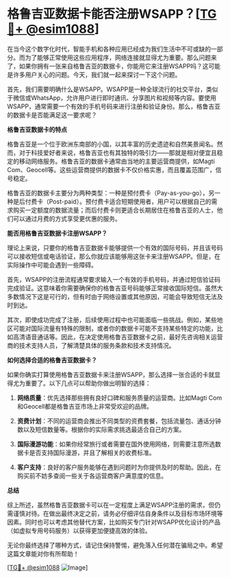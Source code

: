 # 格鲁吉亚数据卡能否注册WSAPP？[[TG💪+ @esim1088](https://t.me/s/esim1088)]

在当今这个数字化时代，智能手机和各种应用已经成为我们生活中不可或缺的一部分。而为了能够正常使用这些应用程序，网络连接就显得尤为重要。那么问题来了，如果你拥有一张来自格鲁吉亚的数据卡，你能用它来注册WSAPP吗？这可能是许多用户关心的问题。今天，我们就一起来探讨一下这个问题。

首先，我们需要明确什么是WSAPP。WSAPP是一种全球流行的社交平台，类似于微信或WhatsApp，允许用户进行即时通讯、分享图片和视频等内容。要使用WSAPP，通常需要一个有效的手机号码来进行注册和验证身份。那么，格鲁吉亚的数据卡是否能满足这一要求呢？

**格鲁吉亚数据卡的特点**

格鲁吉亚是一个位于欧洲东南部的小国，以其丰富的历史遗迹和自然美景闻名。然而，对于科技爱好者来说，格鲁吉亚也有其独特的吸引力——那就是相对便宜且稳定的移动网络服务。格鲁吉亚的数据卡通常由当地的主要运营商提供，如Magti Com、Geocell等。这些运营商提供的数据卡不仅价格实惠，而且覆盖范围广，信号稳定。

格鲁吉亚的数据卡主要分为两种类型：一种是预付费卡（Pay-as-you-go），另一种是后付费卡（Post-paid）。预付费卡适合短期使用者，用户可以根据自己的需求购买一定额度的数据流量；而后付费卡则更适合长期居住在格鲁吉亚的人士，他们可以通过月费的方式享受更优惠的服务。

**能否用格鲁吉亚数据卡注册WSAPP？**

理论上来说，只要你的格鲁吉亚数据卡能够提供一个有效的国际号码，并且该号码可以接收短信或电话验证，那么你就应该能够用这张卡来注册WSAPP。但是，在实际操作中可能会遇到一些障碍。

首先，WSAPP的注册流程通常要求输入一个有效的手机号码，并通过短信验证码完成验证。这意味着你需要确保你的格鲁吉亚号码能够正常接收国际短信。虽然大多数情况下这是可行的，但有时由于网络设置或其他原因，可能会导致短信无法及时到达。

其次，即使成功完成了注册，后续使用过程中也可能面临一些挑战。例如，某些地区可能对国际流量有特殊的限制，或者你的数据卡可能不支持某些特定的功能，比如高清语音通话等。因此，在决定使用格鲁吉亚数据卡之前，最好先咨询相关运营商的技术支持人员，了解清楚具体的服务条款和技术支持情况。

**如何选择合适的格鲁吉亚数据卡？**

如果你确实打算使用格鲁吉亚数据卡来注册WSAPP，那么选择一张合适的卡就显得尤为重要了。以下几点可以帮助你做出明智的选择：

1. **网络质量**：优先选择那些拥有良好口碑和服务质量的运营商。比如Magti Com和Geocell都是格鲁吉亚市场上非常受欢迎的品牌。
   
2. **资费计划**：不同的运营商会推出不同类型的资费套餐，包括流量包、通话分钟数以及短信数量等。根据你的实际需求挑选最适合自己的方案。

3. **国际漫游功能**：如果你经常旅行或者需要在国外使用网络，则需要注意所选数据卡是否支持国际漫游，并且了解相关的收费标准。

4. **客户支持**：良好的客户服务能够在遇到问题时为你提供及时的帮助。因此，在购买前不妨多查阅一些关于各运营商客户满意度的信息。

**总结**

综上所述，虽然格鲁吉亚数据卡可以在一定程度上满足WSAPP注册的需求，但仍需谨慎对待。在做出最终决定之前，请务必仔细评估自身条件以及目标市场环境等因素。同时也可以考虑其他替代方案，比如购买专门针对WSAPP优化设计的产品（如虚拟专用号码服务）以获得更加便捷高效的体验。

无论你最终选择了哪种方式，请记住保持警惕，避免落入任何潜在骗局之中。希望这篇文章能对你有所帮助！

[[TG💪+ @esim1088](https://t.me/s/esim1088) ![Image](https://i.postimg.cc/4NQfJmqS/Snipaste-2025-05-13-00-14-12.png)]